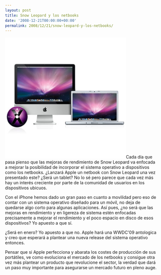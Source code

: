 ```yaml
---
layout: post
title: Snow Leopard y los netbooks
date: '2008-12-21T00:00:00+00:00'
permalink: 2008/12/21/snow-leopard-y-los-netbooks/
---
```

<img src="/assets/os-x-snow-leopard.jpg" alt="Snow Leopard" title="Snow Leopard" width="400" height="400" class="centro" />Cada día que pasa pienso que las mejoras de rendimiento de Snow Leopard va enfocada a mejorar la posibilidad de incorporar el sistema operativo a dispositivos como los netbooks. ¿Lanzará Apple un netbook con Snow Leopard una vez presentado este? ¿Será un tablet? No lo sé pero parece que cada vez más hay un interés creciente por parte de la comunidad de usuarios en los dispositivos ubicuos.

Con el iPhone hemos dado un gran paso en cuanto a movilidad pero eso de contar con un sistema operativo diseñado para un móvil, no deja de quedarse algo corto para algunas aplicaciones. Así pues, ¿no será que las mejoras en rendimiento y en ligereza de sistema estén enfocadas precisamente a mejorar el rendimiento y el poco espacio en disco de esos dispositivos? Yo apuesto a que sí. 

¿Será en enero? Yo apuesto a que no. Apple hará una WWDC'09 antologica y creo que esperará a plantear una nueva release del sistema operativo entonces.

Pensar que si Apple perfecciona y abarata los costes de producción de sus portátiles, ve como evoluciona el mercado de los netbooks y consigue otra vez más plantear un producto que revolucione el sector, la verdad que dará un paso muy importante para asegurarse un mercado futuro en pleno auge.
